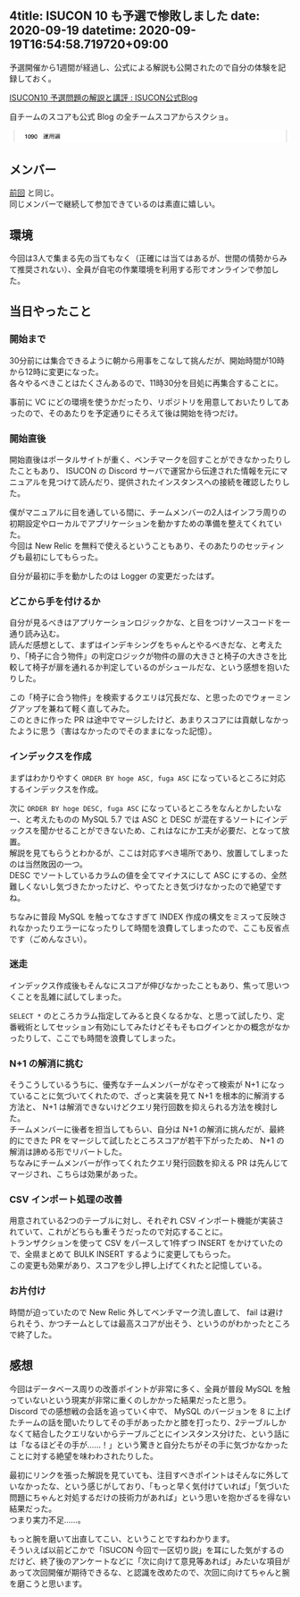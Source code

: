 4title: ISUCON 10 も予選で惨敗しました
date: 2020-09-19
datetime: 2020-09-19T16:54:58.719720+09:00
---

予選開催から1週間が経過し、公式による解説も公開されたので自分の体験を記録しておく。

[ISUCON10 予選問題の解説と講評 : ISUCON公式Blog](http://isucon.net/archives/55025156.html)

自チームのスコアも公式 Blog の全チームスコアからスクショ。

![](/static/img/isucon10q.png)

## メンバー

[前回](/entry/2019-09-09-isucon9-qualifying.html) と同じ。  
同じメンバーで継続して参加できているのは素直に嬉しい。

## 環境

今回は3人で集まる先の当てもなく（正確には当てはあるが、世間の情勢からみて推奨されない）、全員が自宅の作業環境を利用する形でオンラインで参加した。

## 当日やったこと

### 開始まで

30分前には集合できるように朝から用事をこなして挑んだが、開始時間が10時から12時に変更になった。  
各々やるべきことはたくさんあるので、11時30分を目処に再集合することに。

事前に VC にどの環境を使うかだったり、リポジトリを用意しておいたりしてあったので、そのあたりを予定通りにそろえて後は開始を待つだけ。

### 開始直後

開始直後はポータルサイトが重く、ベンチマークを回すことができなかったりしたこともあり、 ISUCON の Discord サーバで運営から伝達された情報を元にマニュアルを見つけて読んだり、提供されたインスタンスへの接続を確認したりした。

僕がマニュアルに目を通している間に、チームメンバーの2人はインフラ周りの初期設定やローカルでアプリケーションを動かすための準備を整えてくれていた。  
今回は New Relic を無料で使えるということもあり、そのあたりのセッティングも最初にしてもらった。

自分が最初に手を動かしたのは Logger の変更だったはず。

### どこから手を付けるか

自分が見るべきはアプリケーションロジックかな、と目をつけソースコードを一通り読み込む。  
読んだ感想として、まずはインデキシングをちゃんとやるべきだな、と考えたり、「椅子に合う物件」の判定ロジックが物件の扉の大きさと椅子の大きさを比較して椅子が扉を通れるか判定しているのがシュールだな、という感想を抱いたりした。

この「椅子に合う物件」を検索するクエリは冗長だな、と思ったのでウォーミングアップを兼ねて軽く直してみた。  
このときに作った PR は途中でマージしたけど、あまりスコアには貢献しなかったように思う（害はなかったのでそのままになった記憶）。

### インデックスを作成

まずはわかりやすく `ORDER BY hoge ASC, fuga ASC` になっているところに対応するインデックスを作成。

次に `ORDER BY hoge DESC, fuga ASC` になっているところをなんとかしたいなー、と考えたものの MySQL 5.7 では ASC と DESC が混在するソートにインデックスを聞かせることができないため、これはなにか工夫が必要だ、となって放置。  
解説を見てもらうとわかるが、ここは対応すべき場所であり、放置してしまったのは当然敗因の一つ。  
DESC でソートしているカラムの値を全てマイナスにして ASC にするの、全然難しくないし気づきたかったけど、やってたとき気づけなかったので絶望ですね。

ちなみに普段 MySQL を触ってなさすぎて INDEX 作成の構文をミスって反映されなかったりエラーになったりして時間を浪費してしまったので、ここも反省点です（ごめんなさい）。

### 迷走

インデックス作成後もそんなにスコアが伸びなかったこともあり、焦って思いつくことを乱雑に試してしまった。

`SELECT *` のところカラム指定してみると良くなるかな、と思って試したり、定番戦術としてセッション有効にしてみたけどそもそもログインとかの概念がなかったりして、ここでも時間を浪費してしまった。

### N+1 の解消に挑む

そうこうしているうちに、優秀なチームメンバーがなぞって検索が N+1 になっていることに気づいてくれたので、ざっと実装を見て N+1 を根本的に解消する方法と、 N+1 は解消できないけどクエリ発行回数を抑えられる方法を検討した。  
チームメンバーに後者を担当してもらい、自分は N+1 の解消に挑んだが、最終的にできた PR をマージして試したところスコアが若干下がったため、 N+1 の解消は諦める形でリバートした。  
ちなみにチームメンバーが作ってくれたクエリ発行回数を抑える PR は先んじてマージされ、こちらは効果があった。

### CSV インポート処理の改善

用意されている2つのテーブルに対し、それぞれ CSV インポート機能が実装されていて、これがどちらも重そうだったので対応することに。  
トランザクションを使って CSV をパースして1件ずつ INSERT をかけていたので、全県まとめて BULK INSERT するように変更してもらった。  
この変更も効果があり、スコアを少し押し上げてくれたと記憶している。

### お片付け

時間が迫っていたので New Relic 外してベンチマーク流し直して、 fail は避けられそう、かつチームとしては最高スコアが出そう、というのがわかったところで終了した。

## 感想

今回はデータベース周りの改善ポイントが非常に多く、全員が普段 MySQL を触っていないという現実が非常に重くのしかかった結果だったと思う。  
Discord での感想戦の会話を追っていく中で、 MySQL のバージョンを 8 に上げたチームの話を聞いたりしてその手があったかと膝を打ったり、2テーブルしかなくて結合したクエリないからテーブルごとにインスタンス分けた、という話には「なるほどその手が……！」という驚きと自分たちがその手に気づかなかったことに対する絶望を味わわされたりした。

最初にリンクを張った解説を見ていても、注目すべきポイントはそんなに外していなかったな、という感じがしており、「もっと早く気付けていれば」「気づいた問題にちゃんと対処するだけの技術力があれば」という思いを抱かざるを得ない結果だった。  
つまり実力不足……。

もっと腕を磨いて出直してこい、ということですねわかります。  
そういえば以前どこかで「ISUCON 今回で一区切り説」を耳にした気がするのだけど、終了後のアンケートなどに「次に向けて意見等あれば」みたいな項目があって次回開催が期待できるな、と認識を改めたので、次回に向けてちゃんと腕を磨こうと思います。
